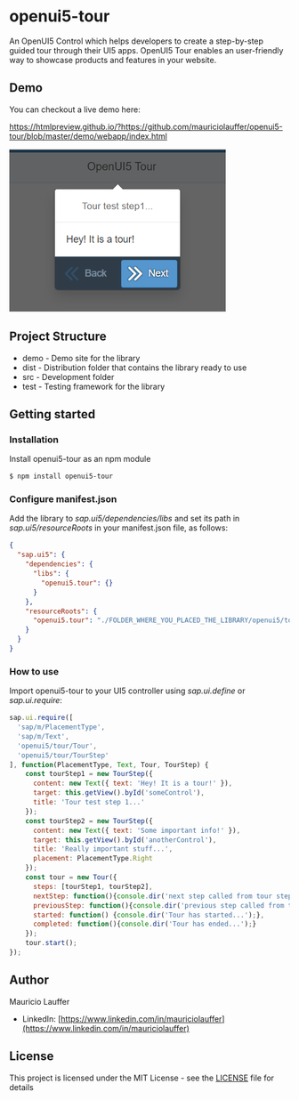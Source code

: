 # openui5-tour
An OpenUI5 Control which helps developers to create a step-by-step guided tour through their UI5 apps.
OpenUI5 Tour enables an user-friendly way to showcase products and features in your website.


## Demo
You can checkout a live demo here:

https://htmlpreview.github.io/?https://github.com/mauriciolauffer/openui5-tour/blob/master/demo/webapp/index.html

[<img src="openui5-tour.png">](https://raw.githubusercontent.com/mauriciolauffer/openui5-tour/master/openui5-tour.png)


## Project Structure
* demo - Demo site for the library
* dist - Distribution folder that contains the library ready to use
* src  - Development folder
* test - Testing framework for the library


## Getting started

### Installation
Install openui5-tour as an npm module
```sh
$ npm install openui5-tour
```

### Configure manifest.json
Add the library to *sap.ui5/dependencies/libs* and set its path in *sap.ui5/resourceRoots* in your manifest.json file, as follows:

```json
{
  "sap.ui5": {
    "dependencies": {
      "libs": {
        "openui5.tour": {}
      }
    },
    "resourceRoots": {
      "openui5.tour": "./FOLDER_WHERE_YOU_PLACED_THE_LIBRARY/openui5/tour/"
    }
  }
}
```

### How to use
Import openui5-tour to your UI5 controller using *sap.ui.define* or *sap.ui.require*:

```javascript
sap.ui.require([
  'sap/m/PlacementType',
  'sap/m/Text',
  'openui5/tour/Tour',
  'openui5/tour/TourStep'
], function(PlacementType, Text, Tour, TourStep) {
    const tourStep1 = new TourStep({
      content: new Text({ text: 'Hey! It is a tour!' }),
      target: this.getView().byId('someControl'),
      title: 'Tour test step 1...'
    });
    const tourStep2 = new TourStep({
      content: new Text({ text: 'Some important info!' }),
      target: this.getView().byId('anotherControl'),
      title: 'Really important stuff...',
      placement: PlacementType.Right
    });
    const tour = new Tour({
      steps: [tourStep1, tourStep2],
      nextStep: function(){console.dir('next step called from tour step...');},
      previousStep: function(){console.dir('previous step called from tour step...');},
      started: function() {console.dir('Tour has started...');},
      completed: function(){console.dir('Tour has ended...');}
    });
    tour.start();
});
```


## Author
Mauricio Lauffer

 - LinkedIn: [https://www.linkedin.com/in/mauriciolauffer](https://www.linkedin.com/in/mauriciolauffer)

## License
This project is licensed under the MIT License - see the [LICENSE](LICENSE) file for details
